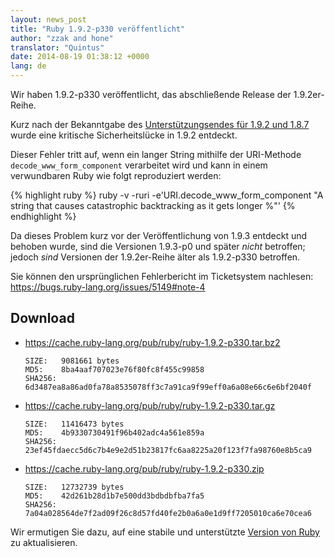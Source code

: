```yaml
---
layout: news_post
title: "Ruby 1.9.2-p330 veröffentlicht"
author: "zzak and hone"
translator: "Quintus"
date: 2014-08-19 01:38:12 +0000
lang: de
---
```


Wir haben 1.9.2-p330 veröffentlicht, das abschließende Release der
1.9.2er-Reihe.

Kurz nach der Bekanntgabe des
[Unterstützungsendes für 1.9.2 und 1.8.7](https://www.ruby-lang.org/de/news/2014/07/01/eol-for-1-8-7-and-1-9-2/)
wurde eine kritische Sicherheitslücke in 1.9.2 entdeckt.

Dieser Fehler tritt auf, wenn ein langer String mithilfe der
URI-Methode `decode_www_form_component` verarbeitet wird und kann in
einem verwundbaren Ruby wie folgt reproduziert werden:

{% highlight ruby %}
ruby -v -ruri -e'URI.decode_www_form_component "A string that causes catastrophic backtracking as it gets longer %"'
{% endhighlight %}

Da dieses Problem kurz vor der Veröffentlichung von 1.9.3 entdeckt und
behoben wurde, sind die Versionen 1.9.3-p0 und später _nicht_ betroffen;
jedoch _sind_ Versionen der 1.9.2er-Reihe älter als 1.9.2-p330 betroffen.

Sie können den ursprünglichen Fehlerbericht im Ticketsystem nachlesen:
<https://bugs.ruby-lang.org/issues/5149#note-4>

## Download

* <https://cache.ruby-lang.org/pub/ruby/ruby-1.9.2-p330.tar.bz2>

      SIZE:   9081661 bytes
      MD5:    8ba4aaf707023e76f80fc8f455c99858
      SHA256: 6d3487ea8a86ad0fa78a8535078ff3c7a91ca9f99eff0a6a08e66c6e6bf2040f

* <https://cache.ruby-lang.org/pub/ruby/ruby-1.9.2-p330.tar.gz>

      SIZE:   11416473 bytes
      MD5:    4b9330730491f96b402adc4a561e859a
      SHA256: 23ef45fdaecc5d6c7b4e9e2d51b23817fc6aa8225a20f123f7fa98760e8b5ca9

* <https://cache.ruby-lang.org/pub/ruby/ruby-1.9.2-p330.zip>

      SIZE:   12732739 bytes
      MD5:    42d261b28d1b7e500dd3bdbdbfba7fa5
      SHA256: 7a04a028564de7f2ad09f26c8d57fd40fe2b0a6a0e1d9ff7205010ca6e70cea6

Wir ermutigen Sie dazu, auf eine stabile und unterstützte
[Version von Ruby](https://www.ruby-lang.org/de/downloads/)
zu aktualisieren.
